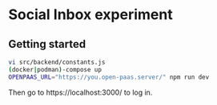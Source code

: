 # Social Inbox experiment

## Getting started

```sh
vi src/backend/constants.js
(docker|podman)-compose up
OPENPAAS_URL="https://you.open-paas.server/" npm run dev
```

Then go to https://localhost:3000/ to log in.
